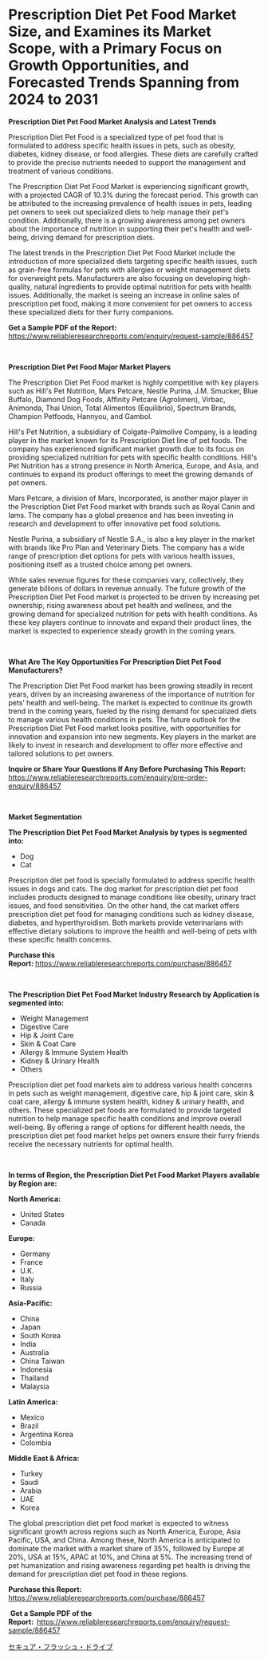 <p><h1>Prescription Diet Pet Food Market Size, and Examines its Market Scope, with a Primary Focus on Growth Opportunities, and Forecasted Trends Spanning from 2024 to 2031</h1></p><p><strong>Prescription Diet Pet Food Market Analysis and Latest Trends</strong></p>
<p><p>Prescription Diet Pet Food is a specialized type of pet food that is formulated to address specific health issues in pets, such as obesity, diabetes, kidney disease, or food allergies. These diets are carefully crafted to provide the precise nutrients needed to support the management and treatment of various conditions.</p><p>The Prescription Diet Pet Food Market is experiencing significant growth, with a projected CAGR of 10.3% during the forecast period. This growth can be attributed to the increasing prevalence of health issues in pets, leading pet owners to seek out specialized diets to help manage their pet's condition. Additionally, there is a growing awareness among pet owners about the importance of nutrition in supporting their pet's health and well-being, driving demand for prescription diets.</p><p>The latest trends in the Prescription Diet Pet Food Market include the introduction of more specialized diets targeting specific health issues, such as grain-free formulas for pets with allergies or weight management diets for overweight pets. Manufacturers are also focusing on developing high-quality, natural ingredients to provide optimal nutrition for pets with health issues. Additionally, the market is seeing an increase in online sales of prescription pet food, making it more convenient for pet owners to access these specialized diets for their furry companions.</p></p>
<p><strong>Get a Sample PDF of the Report:&nbsp;</strong> <a href="https://www.reliableresearchreports.com/enquiry/request-sample/886457">https://www.reliableresearchreports.com/enquiry/request-sample/886457</a></p>
<p>&nbsp;</p>
<p><strong>Prescription Diet Pet Food Major Market Players</strong></p>
<p><p>The Prescription Diet Pet Food market is highly competitive with key players such as Hill's Pet Nutrition, Mars Petcare, Nestle Purina, J.M. Smucker, Blue Buffalo, Diamond Dog Foods, Affinity Petcare (Agrolimen), Virbac, Animonda, Thai Union, Total Alimentos (Equilibrio), Spectrum Brands, Champion Petfoods, Hannyou, and Gambol. </p><p>Hill's Pet Nutrition, a subsidiary of Colgate-Palmolive Company, is a leading player in the market known for its Prescription Diet line of pet foods. The company has experienced significant market growth due to its focus on providing specialized nutrition for pets with specific health conditions. Hill's Pet Nutrition has a strong presence in North America, Europe, and Asia, and continues to expand its product offerings to meet the growing demands of pet owners.</p><p>Mars Petcare, a division of Mars, Incorporated, is another major player in the Prescription Diet Pet Food market with brands such as Royal Canin and Iams. The company has a global presence and has been investing in research and development to offer innovative pet food solutions.</p><p>Nestle Purina, a subsidiary of Nestle S.A., is also a key player in the market with brands like Pro Plan and Veterinary Diets. The company has a wide range of prescription diet options for pets with various health issues, positioning itself as a trusted choice among pet owners.</p><p>While sales revenue figures for these companies vary, collectively, they generate billions of dollars in revenue annually. The future growth of the Prescription Diet Pet Food market is projected to be driven by increasing pet ownership, rising awareness about pet health and wellness, and the growing demand for specialized nutrition for pets with health conditions. As these key players continue to innovate and expand their product lines, the market is expected to experience steady growth in the coming years.</p></p>
<p>&nbsp;</p>
<p><strong>What Are The Key Opportunities For Prescription Diet Pet Food Manufacturers?</strong></p>
<p><p>The Prescription Diet Pet Food market has been growing steadily in recent years, driven by an increasing awareness of the importance of nutrition for pets’ health and well-being. The market is expected to continue its growth trend in the coming years, fueled by the rising demand for specialized diets to manage various health conditions in pets. The future outlook for the Prescription Diet Pet Food market looks positive, with opportunities for innovation and expansion into new segments. Key players in the market are likely to invest in research and development to offer more effective and tailored solutions to pet owners.</p></p>
<p><strong>Inquire or Share Your Questions If Any Before Purchasing This Report:</strong> <a href="https://www.reliableresearchreports.com/enquiry/pre-order-enquiry/886457">https://www.reliableresearchreports.com/enquiry/pre-order-enquiry/886457</a></p>
<p>&nbsp;</p>
<p><strong>Market Segmentation</strong></p>
<p><strong>The Prescription Diet Pet Food Market Analysis by types is segmented into:</strong></p>
<p><ul><li>Dog</li><li>Cat</li></ul></p>
<p><p>Prescription diet pet food is specially formulated to address specific health issues in dogs and cats. The dog market for prescription diet pet food includes products designed to manage conditions like obesity, urinary tract issues, and food sensitivities. On the other hand, the cat market offers prescription diet pet food for managing conditions such as kidney disease, diabetes, and hyperthyroidism. Both markets provide veterinarians with effective dietary solutions to improve the health and well-being of pets with these specific health concerns.</p></p>
<p><strong>Purchase this Report:&nbsp;</strong><a href="https://www.reliableresearchreports.com/purchase/886457">https://www.reliableresearchreports.com/purchase/886457</a></p>
<p>&nbsp;</p>
<p><strong>The Prescription Diet Pet Food Market Industry Research by Application is segmented into:</strong></p>
<p><ul><li>Weight Management</li><li>Digestive Care</li><li>Hip & Joint Care</li><li>Skin & Coat Care</li><li>Allergy & Immune System Health</li><li>Kidney & Urinary Health</li><li>Others</li></ul></p>
<p><p>Prescription diet pet food markets aim to address various health concerns in pets such as weight management, digestive care, hip & joint care, skin & coat care, allergy & immune system health, kidney & urinary health, and others. These specialized pet foods are formulated to provide targeted nutrition to help manage specific health conditions and improve overall well-being. By offering a range of options for different health needs, the prescription diet pet food market helps pet owners ensure their furry friends receive the necessary nutrients for optimal health.</p></p>
<p>&nbsp;</p>
<p><strong>In terms of Region, the Prescription Diet Pet Food Market Players available by Region are:</strong></p>
<p>
    <p> <strong> North America: </strong>
        <ul>
            <li>United States</li>
            <li>Canada</li>
        </ul>
        </p> 
    <p> <strong> Europe: </strong>
        <ul>
            <li>Germany</li>
            <li>France</li>
            <li>U.K.</li>
            <li>Italy</li>
            <li>Russia</li>
        </ul>
        </p> 
    <p> <strong> Asia-Pacific: </strong>
        <ul>
            <li>China</li>
            <li>Japan</li>
            <li>South Korea</li>
            <li>India</li>
            <li>Australia</li>
            <li>China Taiwan</li>
            <li>Indonesia</li>
            <li>Thailand</li>
            <li>Malaysia</li>
        </ul>
        </p> 
    <p> <strong> Latin America: </strong>
        <ul>
            <li>Mexico</li>
            <li>Brazil</li>
            <li>Argentina Korea</li>
            <li>Colombia</li>
        </ul>
        </p> 
    <p> <strong> Middle East & Africa: </strong>
        <ul>
            <li>Turkey</li>
            <li>Saudi</li>
            <li>Arabia</li>
            <li>UAE</li>
            <li>Korea</li>
        </ul>
    </p>
    </p>
<p><p>The global prescription diet pet food market is expected to witness significant growth across regions such as North America, Europe, Asia Pacific, USA, and China. Among these, North America is anticipated to dominate the market with a market share of 35%, followed by Europe at 20%, USA at 15%, APAC at 10%, and China at 5%. The increasing trend of pet humanization and rising awareness regarding pet health is driving the demand for prescription diet pet food in these regions.</p></p>
<p><strong>Purchase this Report: </strong><a href="https://www.reliableresearchreports.com/purchase/886457">https://www.reliableresearchreports.com/purchase/886457</a></p>
<p>&nbsp;<strong>Get a Sample PDF of the Report:&nbsp;&nbsp;</strong><a href="https://www.reliableresearchreports.com/enquiry/request-sample/886457">https://www.reliableresearchreports.com/enquiry/request-sample/886457</a></p>
<p><strong></strong></p>
<p><p><a href="https://github.com/lily-u-genius/Market-Research-Report-List-1/blob/main/818362617593.md">セキュア・フラッシュ・ドライブ</a></p></p>